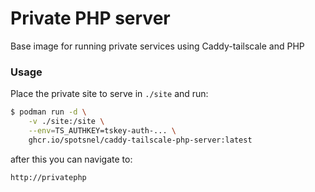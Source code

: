 Private PHP server
==================


Base image for running private services using Caddy-tailscale and PHP


### Usage

Place the private site to serve in `./site` and run:

```sh
$ podman run -d \
    -v ./site:/site \
    --env=TS_AUTHKEY=tskey-auth-... \
    ghcr.io/spotsnel/caddy-tailscale-php-server:latest    
```

after this you can navigate to:

    http://privatephp

